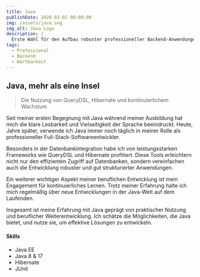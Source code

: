 ```yaml
---
title: Java
publishDate: 2020-03-02 00:00:00
img: /assets/java.svg
img_alt: Java Logo
description: |
  Erste Wahl für den Aufbau robuster professioneller Backend-Anwendungen.
tags:
  - Professional
  - Backend
  - Wartbarkeit
---
```



## Java, mehr als eine Insel

> Die Nutzung von QueryDSL, Hibernate und kontinuierlichem Wachstum

Seit meiner ersten Begegnung mit Java während meiner Ausbildung hat mich die klare Lesbarkeit und Vielseitigkeit der Sprache beeindruckt. Heute, Jahre später, verwende ich Java immer noch täglich in meiner Rolle als professioneller Full-Stack-Softwareentwickler.

Besonders in der Datenbankintegration habe ich von leistungsstarken Frameworks wie QueryDSL und Hibernate profitiert. Diese Tools erleichtern nicht nur den effizienten Zugriff auf Datenbanken, sondern vereinfachen auch die Entwicklung robuster und gut strukturierter Anwendungen.

Ein weiterer wichtiger Aspekt meiner beruflichen Entwicklung ist mein Engagement für kontinuierliches Lernen. Trotz meiner Erfahrung halte ich mich regelmäßig über neue Entwicklungen in der Java-Welt auf dem Laufenden.

Insgesamt ist meine Erfahrung mit Java geprägt von praktischer Nutzung und beruflicher Weiterentwicklung. Ich schätze die Möglichkeiten, die Java bietet, und nutze sie, um effektive Lösungen zu entwickeln.
#### Skills

- Java EE
- Java 8 & 17
- Hibernate
- JUnit
